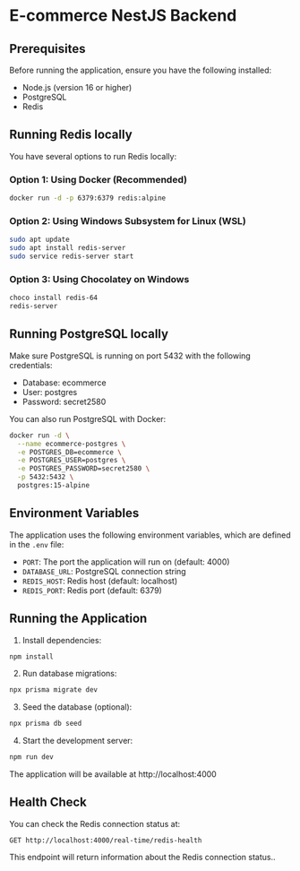 # E-commerce NestJS Backend

## Prerequisites

Before running the application, ensure you have the following installed:

- Node.js (version 16 or higher)
- PostgreSQL
- Redis

## Running Redis locally

You have several options to run Redis locally:

### Option 1: Using Docker (Recommended)

```bash
docker run -d -p 6379:6379 redis:alpine
```

### Option 2: Using Windows Subsystem for Linux (WSL)

```bash
sudo apt update
sudo apt install redis-server
sudo service redis-server start
```

### Option 3: Using Chocolatey on Windows

```powershell
choco install redis-64
redis-server
```

## Running PostgreSQL locally

Make sure PostgreSQL is running on port 5432 with the following credentials:

- Database: ecommerce
- User: postgres
- Password: secret2580

You can also run PostgreSQL with Docker:

```bash
docker run -d \
  --name ecommerce-postgres \
  -e POSTGRES_DB=ecommerce \
  -e POSTGRES_USER=postgres \
  -e POSTGRES_PASSWORD=secret2580 \
  -p 5432:5432 \
  postgres:15-alpine
```

## Environment Variables

The application uses the following environment variables, which are defined in the `.env` file:

- `PORT`: The port the application will run on (default: 4000)
- `DATABASE_URL`: PostgreSQL connection string
- `REDIS_HOST`: Redis host (default: localhost)
- `REDIS_PORT`: Redis port (default: 6379)

## Running the Application

1. Install dependencies:

```bash
npm install
```

2. Run database migrations:

```bash
npx prisma migrate dev
```

3. Seed the database (optional):

```bash
npx prisma db seed
```

4. Start the development server:

```bash
npm run dev
```

The application will be available at http://localhost:4000

## Health Check

You can check the Redis connection status at:

```
GET http://localhost:4000/real-time/redis-health
```

This endpoint will return information about the Redis connection status..
